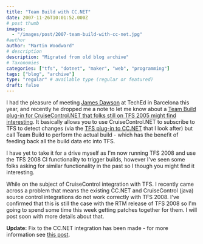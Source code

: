 ```yaml
---
title: "Team Build with CC.NET"
date: 2007-11-26T10:01:52.000Z
# post thumb
images:
  - "/images/post/2007-team-build-with-cc-net.jpg"
#author
author: "Martin Woodward"
# description
description: "Migrated from old blog archive"
# Taxonomies
categories: ["tfs", "dotnet", "maker", "web", "programming"]
tags: ["blog", "archive"]
type: "regular" # available type (regular or featured)
draft: false
---
```

I had the pleasure of meeting [James Dawson](http://blogs.conchango.com/jamesdawson) at TechEd in Barcelona this year, and recently he dropped me a note to let me know about a [Team Build plug-in for CruiseControl.NET that folks still on TFS 2005 might find interesting](http://blogs.conchango.com/jamesdawson/archive/2007/11/24/TeamBuild-Plug_2D00_in-for-CruiseControl.NET-now-on-CodePlex.aspx).  It basically allows you to use CruiseControl.NET to subscribe to TFS to detect changes (via the [TFS plug-in to CC.NET](http://www.codeplex.com/TFSCCNetPlugin/) that I look after) but call Team Build to perform the actual build - which has the benefit of feeding back all the build data etc into TFS. 

I have yet to take it for a drive myself as I'm now running TFS 2008 and use the TFS 2008 CI functionality to trigger builds, however I've seen some folks asking for similar functionality in the past so I though you might find it interesting. 

While on the subject of CruiseControl integration with TFS.  I recently came across a problem that means the existing CC.NET and CruiseControl (java) source control integrations do not work correctly with TFS 2008.  I've confirmed that this is still the case with the RTM release of TFS 2008 so I'm going to spend some time this week getting patches together for them.  I will post soon with more details about that. 

**Update:**  Fix to the CC.NET integration has been made - for more information see [this post](http://www.woodwardweb.com/vsts/000403.html).